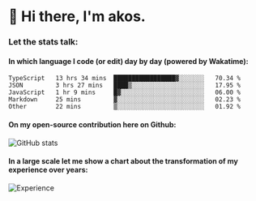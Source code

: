 # 👋 Hi there, I'm akos. 


### Let the stats talk:


#### In which language I code (or edit) day by day (powered by Wakatime): 

<!--START_SECTION:waka-->

```text
TypeScript   13 hrs 34 mins  █████████████████▓░░░░░░░   70.34 %
JSON         3 hrs 27 mins   ████▒░░░░░░░░░░░░░░░░░░░░   17.95 %
JavaScript   1 hr 9 mins     █▓░░░░░░░░░░░░░░░░░░░░░░░   06.00 %
Markdown     25 mins         ▓░░░░░░░░░░░░░░░░░░░░░░░░   02.23 %
Other        22 mins         ▒░░░░░░░░░░░░░░░░░░░░░░░░   01.92 %
```

<!--END_SECTION:waka-->

#### On my open-source contribution here on Github:
 
![GitHub stats](https://github-readme-stats.vercel.app/api?username=akosbalasko)

#### In a large scale let me show a chart about the transformation of my experience over years:   

![Experience](https://cr-skills-chart-widget.azurewebsites.net/api/api?username=akosbalasko)
